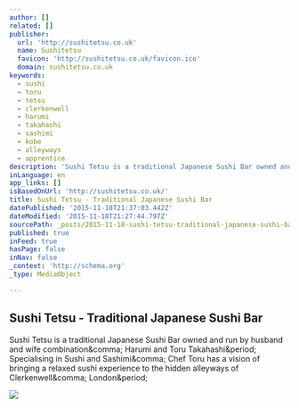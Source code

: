 ```yaml
---
author: []
related: []
publisher:
  url: 'http://sushitetsu.co.uk'
  name: Sushitetsu
  favicon: 'http://sushitetsu.co.uk/favicon.ico'
  domain: sushitetsu.co.uk
keywords:
  - sushi
  - toru
  - tetsu
  - clerkenwell
  - harumi
  - takahashi
  - sashimi
  - kobe
  - alleyways
  - apprentice
description: 'Sushi Tetsu is a traditional Japanese Sushi Bar owned and run by husband and wife combination, Harumi and Toru Takahashi. Specialising in Sushi and Sashimi, Chef Toru has a vision of bringing a relaxed sushi experience to the hidden alleyways of Clerkenwell, London.'
inLanguage: en
app_links: []
isBasedOnUrl: 'http://sushitetsu.co.uk/'
title: Sushi Tetsu - Traditional Japanese Sushi Bar
datePublished: '2015-11-18T21:37:03.442Z'
dateModified: '2015-11-18T21:27:44.797Z'
sourcePath: _posts/2015-11-18-sushi-tetsu-traditional-japanese-sushi-bar.md
published: true
inFeed: true
hasPage: false
inNav: false
_context: 'http://schema.org'
_type: MediaObject

---
```

<article style=""><h1>Sushi Tetsu - Traditional Japanese Sushi Bar</h1><p>Sushi Tetsu is a traditional Japanese Sushi Bar owned and run by husband and wife combination&amp;comma; Harumi and Toru Takahashi&amp;period; Specialising in Sushi and Sashimi&amp;comma; Chef Toru has a vision of bringing a relaxed sushi experience to the hidden alleyways of Clerkenwell&amp;comma; London&amp;period;</p><img src="http://sushitetsu.co.uk/images/toru_main.jpg" /></article>